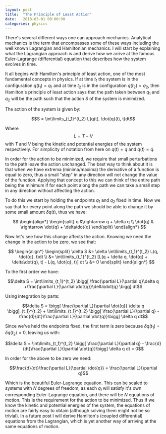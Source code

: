 ```yaml
---
layout: post
title:  "The Principle of Least Action"
date:   2018-03-01 00:00:00
categories: physics
---
```


There's several different ways one can approach mechanics. Analytical mechanics is the term that encompasses some of these ways including the well known Lagrangian and Hamiltonian mechanics. I will start by explaining what the Lagrangian approach is and derive how we arrive at the famous Euler-Lagrange (differential) equation that describes how the system evolves in time.

It all begins with Hamilton's principle of least action, one of the most fundamental concepts in physics. If at time $t_1$ the system is in the configuration $q(t_1) = q_1$ and at time $t_2$ is in the configuration $q(t_2) = q_2$, then Hamilton's principle of least action says that the path taken between $q_1$ and $q_2$ will be the path such that the action $S$ of the system is minimized.

The action of the system is given by:

$$S = \int\limits_{t_1}^{t_2} L(q(t), \dot{q}(t), t)dt$$

Where $$L = T - V$$ with $T$ and $V$ being the kinetic and potential energies of the system respectively. For simplicity of notation from here on $q(t) = q$ and $\dot{q}(t) = \dot{q}$.

In order for the action to be minimized, we require that small perturbations to the path leave the action unchanged. The best way to think about it is that when we have extrema (minima/maxima) the derivative of a function is equal to zero, thus a small "step" in any direction will not change the value of the function. Applying that concept to this we can think of the entire path being the minimum if for each point along the path we can take a small step in any direction without affecting the action.

To do this we start by holding the endpoints $q_1$ and $q_2$ fixed in time. Now we say that for every point along the path we should be able to change it by some small amount $\delta q(t)$, thus we have:

$$
\begin{align*}
\begin{split}
	q  &\rightarrow q + \delta q \\
	\dot{q} & \rightarrow \dot{q} + \delta\dot{q}
\end{split}
\end{align*}
$$

Now let's see how this change affects the action. Knowing we need the change in the action to be zero, we see that:

$$
\begin{align*}
\begin{split}
	\delta S &= \delta \int\limits_{t_1}^{t_2} L(q, \dot{q}, t)dt \\
	&= \int\limits_{t_1}^{t_2} [L(q + \delta q, \dot{q} + \delta\dot{q}, t) - L(q, \dot{q}, t)] dt \\
	&= 0
\end{split}
\end{align*}
$$

To the first order we have:

$$\delta S = \int\limits_{t_1}^{t_2} \bigg[ \frac{\partial L}{\partial q}\delta q +\frac{\partial L}{\partial \dot{q}}\delta\dot{q} \bigg] dt$$

Using integration by parts:

$$\delta S = \bigg[ \frac{\partial L}{\partial \dot{q}} \delta q \bigg]_{t_1}^{t_2} +  \int\limits_{t_1}^{t_2} \bigg[ \frac{\partial L}{\partial q} - \frac{d}{dt}\frac{\partial L}{\partial \dot{q}}\bigg] \delta q dt$$

Since we've held the endpoints fixed, the first term is zero because $\delta q(t_1) = \delta q(t_2) = 0$, leaving us with:

$$\delta S = \int\limits_{t_1}^{t_2} \bigg[ \frac{\partial L}{\partial q} - \frac{d}{dt}\frac{\partial L}{\partial \dot{q}}\bigg] \delta q dt = 0$$

In order for the above to be zero we need:

$$\frac{d}{dt}\frac{\partial L}{\partial \dot{q}} = \frac{\partial L}{\partial q}$$

Which is the beautiful Euler-Lagrange equation. This can be scaled to systems with $N$ degrees of freedom, as each $q_i$ will satisfy it's own corresponding Euler-Lagrange equation, and there will be $N$ equations of motion. This is the requirement for the action to be minimized. Thus if we know the kinetic and potential energies of the system, the equations of motion are fairly easy to obtain (although solving them might not be so trivial). In a future post I will derive Hamilton's (coupled differential) equations from the Lagrangian, which is yet another way of arriving at the same equations of motion.
